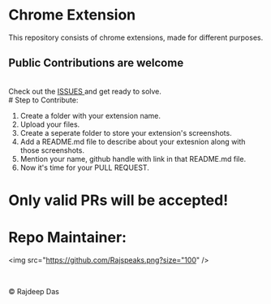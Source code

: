 # Chrome Extension
This repository consists of chrome extensions, made for different purposes.

<h2>Public Contributions are welcome</h2>
<br>
Check out the <a href="https://github.com/Rajspeaks/Chrome-extension/issues">ISSUES </a> and get ready to solve.
<br>
# Step to Contribute:

1. Create a folder with your extension name.<br>
2. Upload your files.<br>
3. Create a seperate folder to store your extension's screenshots.<br>
4. Add a README.md file to describe about your extesnion along with those screenshots.<br>
5. Mention your name, github handle with link in that README.md file.<br>
6. Now it's time for your PULL REQUEST.<br>

# Only valid PRs will be accepted!

# Repo Maintainer:<br>


<img src="https://github.com/Rajspeaks.png?size="100" />


<br>

&copy; Rajdeep Das
